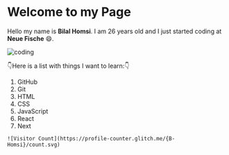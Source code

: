 # Welcome to my Page
Hello my name is **Bilal Homsi**. I am 26 years old and I just started coding at **Neue Fische** :smile:.

![coding](https://media.tenor.com/GfSX-u7VGM4AAAAC/coding.gif)

:point_down:Here is a list with things I want to learn::point_down:
1. GitHub
2. Git
3. HTML
4. CSS
5. JavaScript
6. React
7. Next


```
![Visitor Count](https://profile-counter.glitch.me/{B-Homsi}/count.svg)
```
